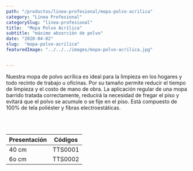 ```yaml
---
path: "/productos/linea-profesional/mopa-polvo-acrilica"
category: "Línea Profesional"
categorySlug: "linea-profesional"
title:  "Mopa Polvo Acrílica"
subtitle: "máximo absorción de polvo"
date: "2020-04-02"
slug:  "mopa-polvo-acrilica"
featuredImage: "../../../images/mopa-polvo-acrilica.jpg"


---
```

Nuestra mopa de polvo acrílica es ideal para la limpieza en los hogares y todo recinto de trabajo u oficinas. Por su tamaño permite reducir el tiempo de limpieza y el costo de mano de obra. La aplicación regular de una mopa barrido tratada correctamente, reducirá la necesidad de fregar el piso y evitará que el polvo se acumule o se fije en el piso. Está compuesto de 100% de tela poliéster y fibras electroestáticas.


<br> <br>
<table class="min-w-full md:min-w-0 divide-y-0 divide-gray-200">
          <thead class=" bg-white">
            <tr>
              <th scope="col" class="px-6 text-center text-xs font-medium text-primary-lighter uppercase tracking-wider">
                Presentación
              </th>
              <th scope="col" class="px-6 py-3 text-center text-xs font-medium text-primary-lighter uppercase tracking-wider">
                Códigos
              </th>
            </tr>
          </thead>
          <tbody>
            <tr class="bg-gray-400">
              <td class="px-6 py-4 whitespace-nowrap text-sm text-gray-700 text-center">
              40 cm
              </td>
              <td class="px-6 py-4 whitespace-nowrap text-sm text-gray-700 text-center">
              TTS0001
              </td>
            </tr>
            <tr class="bg-gray-200">
              <td class="px-6 py-4 whitespace-nowrap text-sm text-gray-700 text-center">
              6o cm
              </td>
              <td class="px-6 py-4 whitespace-nowrap text-sm text-gray-700 text-center">
              TTS0002
              </td>
            </tr>
          </tbody>
        </table>
